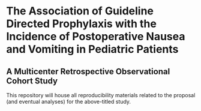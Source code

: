 # The Association of Guideline Directed Prophylaxis with the Incidence of Postoperative Nausea and Vomiting in Pediatric Patients

## A Multicenter Retrospective Observational Cohort Study

This repository will house all reproducibility materials related to the proposal (and eventual analyses) for the above-titled study.